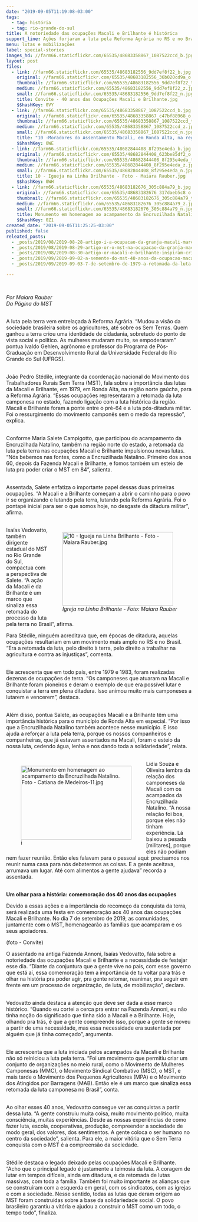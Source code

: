 ```yaml
---
date: "2019-09-05T11:19:08-03:00"
tags:
  - tag: história
  - tag: rio-grande-do-sul
title: A notoriedade das ocupações Macali e Brilhante é histórica
support_line: Ações forjaram a luta pela Reforma Agrária no RS e no Brasil
menu: lutas e mobilizações
label: special-stories
images_hd: //farm66.staticflickr.com/65535/48683358867_1087522ccd_b.jpg
layout: post
files:
  - link: //farm66.staticflickr.com/65535/48683182556_9dd7ef8f22_b.jpg
    original: //farm66.staticflickr.com/65535/48683182556_36b020cd9a_o.jpg
    thumbnail: //farm66.staticflickr.com/65535/48683182556_9dd7ef8f22_t.jpg
    medium: //farm66.staticflickr.com/65535/48683182556_9dd7ef8f22_z.jpg
    small: //farm66.staticflickr.com/65535/48683182556_9dd7ef8f22_n.jpg
    title: Convite - 40 anos das Ocupações Macali e Brilhante.jpg
    $$hashKey: 0VY
  - link: //farm66.staticflickr.com/65535/48683358867_1087522ccd_b.jpg
    original: //farm66.staticflickr.com/65535/48683358867_c47bf88968_o.jpg
    thumbnail: //farm66.staticflickr.com/65535/48683358867_1087522ccd_t.jpg
    medium: //farm66.staticflickr.com/65535/48683358867_1087522ccd_z.jpg
    small: //farm66.staticflickr.com/65535/48683358867_1087522ccd_n.jpg
    title: "10 -Moradores do Assentamento Macali, em Ronda Alta, na região Norte do RS. Foto - Catiana de Medeiros.jpg"
    $$hashKey: 0WE
  - link: //farm66.staticflickr.com/65535/48682844408_8f295e4eda_b.jpg
    original: //farm66.staticflickr.com/65535/48682844408_623be85df2_o.jpg
    thumbnail: //farm66.staticflickr.com/65535/48682844408_8f295e4eda_t.jpg
    medium: //farm66.staticflickr.com/65535/48682844408_8f295e4eda_z.jpg
    small: //farm66.staticflickr.com/65535/48682844408_8f295e4eda_n.jpg
    title: 10 - Igueja na Linha Brilhante - Foto - Maiara Rauber.jpg
    $$hashKey: 0WH
  - link: //farm66.staticflickr.com/65535/48683182676_305c884a79_b.jpg
    original: //farm66.staticflickr.com/65535/48683182676_317daeb5c8_o.jpg
    thumbnail: //farm66.staticflickr.com/65535/48683182676_305c884a79_t.jpg
    medium: //farm66.staticflickr.com/65535/48683182676_305c884a79_z.jpg
    small: //farm66.staticflickr.com/65535/48683182676_305c884a79_n.jpg
    title: Monumento em homenagem ao acampamento da Encruzilhada Natalino. Foto - Catiana de Medeiros-11.jpg
    $$hashKey: 0Z1
created_date: "2019-09-05T11:25:25-03:00"
published: false
releated_posts:
  - _posts/2019/08/2019-08-28-artigo-i-a-ocupacao-da-granja-macali-marco-na-luta-camponesa-no-norte-do-rs.md
  - _posts/2019/08/2019-08-29-artigo-or-o-mst-na-ocupacao-da-granja-macali.md
  - _posts/2019/08/2019-08-30-artigo-or-macali-e-brilhante-inspiram-criacao-do-mst-o-maior-movimento-social-agrario-de-todos-os-tempos.md
  - _posts/2019/09/2019-09-02-a-semente-do-mst-40-anos-da-ocupacao-macali-e-brilhante.md
  - _posts/2019/09/2019-09-03-7-de-setembro-de-1979-a-retomada-da-luta-pela-terra.md

---
```

<p>&nbsp;</p>

<p><em>Por Maiara Rauber<br />
Da P&aacute;gina do MST</em><br />
&nbsp;</p>

<p>A luta pela terra vem entrela&ccedil;ada &agrave; Reforma Agr&aacute;ria. &ldquo;Mudou a vis&atilde;o da sociedade brasileira sobre os agricultores, at&eacute; sobre os Sem Terras. Quem ganhou a terra criou uma identidade de cidadania, sobretudo do ponto de vista social e pol&iacute;tico. As mulheres mudaram muito, se empoderaram&rdquo; pontua Ivaldo Gehlen, agr&ocirc;nomo e professor do Programa de P&oacute;s-Gradua&ccedil;&atilde;o em Desenvolvimento Rural da Universidade Federal do Rio Grande do Sul (UFRGS).<br />
&nbsp;</p>

<p>Jo&atilde;o Pedro St&eacute;dile, integrante da coordena&ccedil;&atilde;o nacional do Movimento dos Trabalhadores Rurais Sem Terra (MST), fala sobre a import&acirc;ncia das lutas da Macali e Brilhante, em 1979, em Ronda Alta, na regi&atilde;o norte ga&uacute;cha, para a Reforma Agr&aacute;ria. &ldquo;Essas ocupa&ccedil;&otilde;es representaram a retomada da luta camponesa no estado, fazendo liga&ccedil;&atilde;o com a luta hist&oacute;rica da regi&atilde;o. Macali e Brilhante foram a ponte entre o pr&eacute;-64 e a luta p&oacute;s-ditadura militar. Foi o ressurgimento do movimento campon&ecirc;s sem o medo da repress&atilde;o&rdquo;, explica.<br />
&nbsp;</p>

<p>Conforme Maria Salete Campigotto, que participou do acampamento da Encruzilhada Natalino, tamb&eacute;m na regi&atilde;o norte do estado, a retomada da luta pela terra nas ocupa&ccedil;&otilde;es Macali e Brilhante impulsionou novas lutas. &ldquo;N&oacute;s bebemos nas fontes, como a Encruzilhada Natalino. Primeiro dos anos 60, depois da Fazenda Macali e Brilhante, e fomos tamb&eacute;m um esteio de luta pra poder criar o MST em 84&rdquo;, salienta.<br />
&nbsp;</p>

<p>Assentada, Salete enfatiza o importante papel dessas duas primeiras ocupa&ccedil;&otilde;es. &ldquo;A Macali e a Brilhante come&ccedil;am a abrir o caminho para o povo ir se organizando e lutando pela terra, lutando pela Reforma Agr&aacute;ria. Foi o pontap&eacute; inicial para ser o que somos hoje, no desgaste da ditadura militar&rdquo;, afirma.<br />
&nbsp;</p>

<figure class="image" style="float:right"><img alt="10 - Igueja na Linha Brilhante - Foto - Maiara Rauber.jpg" height="200" src="//farm66.staticflickr.com/65535/48682844408_8f295e4eda_b.jpg" width="300" />
<figcaption><em>Igreja na Linha Brilhante - Foto: Maiara Rauber</em></figcaption>
</figure>

<p>Isa&iacute;as Vedovatto, tamb&eacute;m dirigente estadual do MST no Rio Grande do Sul, compactua com a perspectiva de Salete. &ldquo;A a&ccedil;&atilde;o da Macali e da Brilhante &eacute; um marco que sinaliza essa retomada do processo da luta pela terra no Brasil&rdquo;, afirma.</p>

<p>Para St&eacute;dile, ningu&eacute;m acreditava que, em &eacute;pocas de ditadura, aquelas ocupa&ccedil;&otilde;es resultariam em um movimento mais amplo no RS e no Brasil. &ldquo;Era a retomada da luta, pelo direito &agrave; terra, pelo direito a trabalhar na agricultura e contra as injusti&ccedil;as&rdquo;, comenta.<br />
&nbsp;</p>

<p>Ele acrescenta que em todo pa&iacute;s, entre 1979 e 1983, foram realizadas dezenas de ocupa&ccedil;&otilde;es de terra. &ldquo;Os camponeses que atuaram na Macali e Brilhante foram pioneiros e deram o exemplo de que era poss&iacute;vel lutar e conquistar a terra em plena ditadura. Isso animou muito mais camponeses a lutarem e vencerem&rdquo;, destaca.<br />
&nbsp;</p>

<p>Al&eacute;m disso, pontua Salete, as ocupa&ccedil;&otilde;es Macali e a Brilhante t&ecirc;m uma import&acirc;ncia hist&oacute;rica para o munic&iacute;pio de Ronda Alta em especial. &ldquo;Por isso que a Encruzilhada Natalino tamb&eacute;m acontece nesse munic&iacute;pio. E isso ajuda a refor&ccedil;ar a luta pela terra, porque os nossos companheiros e companheiras, que j&aacute; estavam assentados na Macali, foram o esteio da nossa luta, cedendo &aacute;gua, lenha e nos dando toda a solidariedade&rdquo;, relata.<br />
&nbsp;</p>

<figure class="image" style="float:left"><img alt="Monumento em homenagem ao acampamento da Encruzilhada Natalino. Foto - Catiana de Medeiros-11.jpg" height="200" src="//farm66.staticflickr.com/65535/48683182676_305c884a79_b.jpg" width="300" />
<figcaption>i</figcaption>
</figure>

<p>L&iacute;dia Souza e Oliveira lembra da rela&ccedil;&atilde;o dos camponeses da Macali com os acampados da Encruzilhada Natalino. &ldquo;A nossa rela&ccedil;&atilde;o foi boa, porque eles n&atilde;o tinham experi&ecirc;ncia. L&aacute; baixou a pesada [militares], porque eles n&atilde;o podiam nem fazer reuni&atilde;o. Ent&atilde;o eles falavam para o pessoal aqui: precisamos nos reunir numa casa para n&oacute;s debatermos as coisas. E a gente aceitava, arrumava um lugar. At&eacute; com alimentos a gente ajudava&rdquo; recorda a assentada.</p>

<p><br />
<strong>Um olhar para a hist&oacute;ria: comemora&ccedil;&atilde;o dos 40 anos das ocupa&ccedil;&otilde;es</strong></p>

<p>Devido a essas a&ccedil;&otilde;es e a import&acirc;ncia do recome&ccedil;o da conquista da terra, ser&aacute; realizada uma festa em comemora&ccedil;&atilde;o aos 40 anos das ocupa&ccedil;&otilde;es Macali e Brilhante. No dia 7 de setembro de 2019, as comunidades, juntamente com o MST, homenagear&atilde;o as fam&iacute;lias que acamparam e os seus apoiadores.&nbsp;</p>

<p>(foto - Convite)</p>

<p>O assentado na antiga Fazenda Annoni, Isa&iacute;as Vedovatto, fala sobre a notoriedade das ocupa&ccedil;&otilde;es Macali e Brilhante e a necessidade de festejar esse dia. &ldquo;Diante da conjuntura que a gente vive no pa&iacute;s, com esse governo que est&aacute; a&iacute;, essa comemora&ccedil;&atilde;o tem a import&acirc;ncia de tu voltar para tr&aacute;s e olhar na hist&oacute;ria pra poder agir, pra gente retomar, reanimar, pra seguir em frente em um processo de organiza&ccedil;&atilde;o, de luta, de mobiliza&ccedil;&atilde;o&rdquo;, declara.<br />
&nbsp;</p>

<p>Vedovatto ainda destaca a aten&ccedil;&atilde;o que deve ser dada a esse marco hist&oacute;rico. &ldquo;Quando eu cortei a cerca pra entrar na Fazenda Annoni, eu n&atilde;o tinha no&ccedil;&atilde;o do significado que tinha sido a Macali e a Brilhante. Hoje, olhando pra tr&aacute;s, &eacute; que a gente compreende isso, porque a gente se moveu a partir de uma necessidade, mas essa necessidade era sustentada por algu&eacute;m que j&aacute; tinha come&ccedil;ado&rdquo;, argumenta.<br />
&nbsp;</p>

<p>Ele acrescenta que a luta iniciada pelos acampados da Macali e Brilhante n&atilde;o s&oacute; reiniciou a luta pela terra. &ldquo;Foi um movimento que permitiu criar um conjunto de organiza&ccedil;&otilde;es no meio rural, como o Movimento de Mulheres Camponesas (MMC), o Movimento Sindical Combativo (MSC), o MST, e mais tarde o Movimento dos Pequenos Agricultores (MPA) e o Movimento dos Atingidos por Barragens (MAB). Ent&atilde;o ele &eacute; um marco que sinaliza essa retomada da luta camponesa no Brasil&rdquo;, conta.<br />
&nbsp;</p>

<p>Ao olhar esses 40 anos, Vedovatto consegue ver as conquistas a partir dessa luta. &ldquo;A gente construiu muita coisa, muito movimento pol&iacute;tico, muita consci&ecirc;ncia, muitas experi&ecirc;ncias. Desde as nossas experi&ecirc;ncias de como fazer luta, escola, cooperativas, produ&ccedil;&atilde;o, compreender a sociedade de modo geral, dos valores, dos sentimentos. A gente coloca o ser humano no centro da sociedade&rdquo;, salienta. Para ele, a maior vit&oacute;ria que o Sem Terra conquista com o MST &eacute; a compreens&atilde;o da sociedade.<br />
&nbsp;</p>

<p>St&eacute;dile destaca o legado deixado pelas ocupa&ccedil;&otilde;es Macali e Brilhante. &ldquo;Acho que o principal legado &eacute; justamente a teimosia da luta. A coragem de lutar em tempos dif&iacute;ceis, ainda em ditadura, e da retomada de lutas massivas, com toda a fam&iacute;lia. Tamb&eacute;m foi muito importante as alian&ccedil;as que se constru&iacute;ram com a esquerda em geral, com os sindicatos, com as igrejas e com a sociedade. Nesse sentido, todas as lutas que deram origem ao MST foram constru&iacute;das sobre a base da solidariedade social. O povo brasileiro garantiu a vit&oacute;ria e ajudou a construir o MST como um todo, o tempo todo&rdquo;, finaliza.<br />
&nbsp;</p>

<p>&nbsp;</p>
